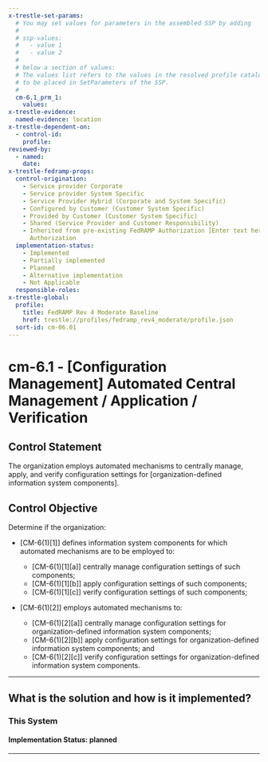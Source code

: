 ```yaml
---
x-trestle-set-params:
  # You may set values for parameters in the assembled SSP by adding
  #
  # ssp-values:
  #   - value 1
  #   - value 2
  #
  # below a section of values:
  # The values list refers to the values in the resolved profile catalog, and the ssp-values represent new values
  # to be placed in SetParameters of the SSP.
  #
  cm-6.1_prm_1:
    values:
x-trestle-evidence:
  named-evidence: location
x-trestle-dependent-on:
  - control-id:
    profile:
reviewed-by:
  - named:
    date:
x-trestle-fedramp-props:
  control-origination:
    - Service provider Corporate
    - Service provider System Specific
    - Service Provider Hybrid (Corporate and System Specific)
    - Configured by Customer (Customer System Specific)
    - Provided by Customer (Customer System Specific)
    - Shared (Service Provider and Customer Responsibility)
    - Inherited from pre-existing FedRAMP Authorization [Enter text here], Date of
      Authorization
  implementation-status:
    - Implemented
    - Partially implemented
    - Planned
    - Alternative implementation
    - Not Applicable
  responsible-roles:
x-trestle-global:
  profile:
    title: FedRAMP Rev 4 Moderate Baseline
    href: trestle://profiles/fedramp_rev4_moderate/profile.json
  sort-id: cm-06.01
---
```


# cm-6.1 - \[Configuration Management\] Automated Central Management / Application / Verification

## Control Statement

The organization employs automated mechanisms to centrally manage, apply, and verify configuration settings for [organization-defined information system components].

## Control Objective

Determine if the organization:

- \[CM-6(1)[1]\] defines information system components for which automated mechanisms are to be employed to:

  - \[CM-6(1)[1][a]\] centrally manage configuration settings of such components;
  - \[CM-6(1)[1][b]\] apply configuration settings of such components;
  - \[CM-6(1)[1][c]\] verify configuration settings of such components;

- \[CM-6(1)[2]\] employs automated mechanisms to:

  - \[CM-6(1)[2][a]\] centrally manage configuration settings for organization-defined information system components;
  - \[CM-6(1)[2][b]\] apply configuration settings for organization-defined information system components; and
  - \[CM-6(1)[2][c]\] verify configuration settings for organization-defined information system components.

______________________________________________________________________

## What is the solution and how is it implemented?

<!-- For implementation status enter one of: implemented, partial, planned, alternative, not-applicable -->

<!-- Note that the list of rules under ### Rules: is read-only and changes will not be captured after assembly to JSON -->

### This System

<!-- Add implementation prose for the main This System component for control: cm-6.1 -->

#### Implementation Status: planned

______________________________________________________________________
